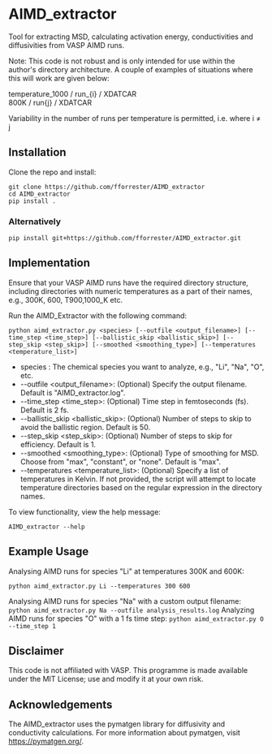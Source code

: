 # AIMD_extractor
Tool for extracting MSD, calculating activation energy, conductivities and diffusivities from VASP AIMD runs.

Note: This code is not robust and is only intended for use within the author's directory architecture. A couple of examples of situations where this will work are given below:

temperature_1000 / run_{i} / XDATCAR  
800K / run{j} / XDATCAR   

Variability in the number of runs per temperature is permitted, i.e. where i ≠ j

## Installation

Clone the repo and install:
```
git clone https://github.com/fforrester/AIMD_extractor
cd AIMD_extractor
pip install .
```
### Alternatively
```
pip install git+https://github.com/fforrester/AIMD_extractor.git
```

## Implementation 

Ensure that your VASP AIMD runs have the required directory structure, including directories with numeric temperatures as a part of their names, e.g., 300K, 600, T900,1000_K etc.

Run the AIMD_Extractor with the following command:
```
python aimd_extractor.py <species> [--outfile <output_filename>] [--time_step <time_step>] [--ballistic_skip <ballistic_skip>] [--step_skip <step_skip>] [--smoothed <smoothing_type>] [--temperatures <temperature_list>]
```

* species : The chemical species you want to analyze, e.g., "Li", "Na", "O", etc.
* --outfile <output_filename>: (Optional) Specify the output filename. Default is "AIMD_extractor.log".
* --time_step <time_step>: (Optional) Time step in femtoseconds (fs). Default is 2 fs.
* --ballistic_skip <ballistic_skip>: (Optional) Number of steps to skip to avoid the ballistic region. Default is 50.
* --step_skip <step_skip>: (Optional) Number of steps to skip for efficiency. Default is 1.
* --smoothed <smoothing_type>: (Optional) Type of smoothing for MSD. Choose from "max", "constant", or "none". Default is "max".
* --temperatures <temperature_list>: (Optional) Specify a list of temperatures in Kelvin. If not provided, the script will attempt to locate temperature directories based on the regular expression in the directory names.

To view functionality, view the help message:
```
AIMD_extractor --help
```
## Example Usage

Analysing AIMD runs for species "Li" at temperatures 300K and 600K:
```
python aimd_extractor.py Li --temperatures 300 600
```
Analysing AIMD runs for species "Na" with a custom output filename:
```python aimd_extractor.py Na --outfile analysis_results.log```
Analyzing AIMD runs for species "O" with a 1 fs time step:
```python aimd_extractor.py O --time_step 1```




## Disclaimer

This code is not affiliated with VASP. This programme is made available under the MIT License; use and modify it at your own risk.

## Acknowledgements
The AIMD_extractor uses the pymatgen library for diffusivity and conductivity calculations. For more information about pymatgen, visit https://pymatgen.org/.
